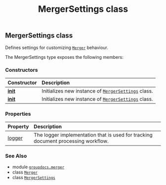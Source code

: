 ﻿---
title: MergerSettings class
second_title: GroupDocs.Merger for Python via .NET API References
description: 
type: docs
url: /python-net/groupdocs.merger/mergersettings/
is_root: false
weight: 40
---

## MergerSettings class

Defines settings for customizing [`Merger`](/merger/python-net/groupdocs.merger/merger) behaviour.



The MergerSettings type exposes the following members:

### Constructors
| Constructor | Description |
| :- | :- |
| [__init__](/merger/python-net/groupdocs.merger/mergersettings/__init__/#) | Initializes new instance of [`MergerSettings`](/merger/python-net/groupdocs.merger/mergersettings) class. |
| [__init__](/merger/python-net/groupdocs.merger/mergersettings/__init__/#groupdocs.merger.logging.ILogger) | Initializes new instance of [`MergerSettings`](/merger/python-net/groupdocs.merger/mergersettings) class. |


### Properties
| Property | Description |
| :- | :- |
| [logger](/merger/python-net/groupdocs.merger/mergersettings/logger) | The logger implementation that is used for tracking document processing workflow. |



### See Also
* module [`groupdocs.merger`](..)
* class [`Merger`](/merger/python-net/groupdocs.merger/merger)
* class [`MergerSettings`](/merger/python-net/groupdocs.merger/mergersettings)
